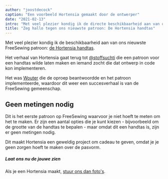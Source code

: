 ```yaml
---
author: "joostdecock"
caption: "Een voorbeeld Hortensia gemaakt door de ontwerper"
date: "2021-02-13"
intro: "Met veel plezier kondig ik de directe beschikbaarheid aan van ons nieuwste FreeSewing patroon: de Hortensia handtas ."
title: "Zeg hallo tegen ons nieuwste patroon: De Hortensia handtas"
---
```



Met veel plezier kondig ik de beschikbaarheid aan van ons nieuwste FreeSewing patroon: [de Hortensia handtas](/designs/hortensia/).

Het verhaal van Hortensia gaat terug tot [@stoffsuchti](https://twitter.com/stoffsuchti) die een patroon voor een handtas wilde laten maken en iemand zocht die dat ontwerp in code kon implementeren.

Het was [Wouter](https://github.com/woutervdub) die de oproep beantwoordde en het patroon implementeerde, waardoor dit weer een succesverhaal is van de FreeSewing gemeenschap.

## Geen metingen nodig

Dit is het eerste patroon op FreeSewing waarvoor je niet hoeft te meten om het te maken. Er zijn een aantal opties die je kunt kiezen - bijvoorbeeld om de grootte van de handtas te bepalen - maar omdat dit een handtas is, zijn er geen metingen nodig.

Dit maakt Hortensia een geweldig project om cadeau te geven, omdat je je geen zorgen hoeft te maken over de pasvorm.

<Tip>

##### Laat ons nu de jouwe zien

Als je een Hortensia maakt, [stuur ons dan foto's](https://discord.freesewing.org/).

</Tip>

